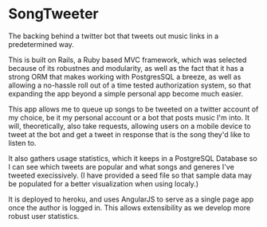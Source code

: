 # SongTweeter

The backing behind a twitter bot that tweets out music links in a predetermined way. 

This is built on Rails, a Ruby based MVC framework, which was selected because of its robustnes and modularity, as well as the fact that it has a strong ORM that makes working with PostgresSQL a breeze, as well as allowing a no-hassle roll out of a time tested authorization system, so that expanding the app beyond a simple personal app become much easier. 

This app allows me to queue up songs to be tweeted on a twitter account of my choice, be it my personal account or a bot that posts music I'm into. It will, theoretically, also take requests, allowing users on a mobile device to tweet at the bot and get a tweet in response that is the song they'd like to listen to. 

It also gathers usage statistics, which it keeps in a PostgreSQL Database so I can see which tweets are popular and what songs and generes I've tweeted execissively. (I have provided a seed file so that sample data may be populated for a better visualization when using localy.)

It is deployed to heroku, and uses AngularJS to serve as a single page app once the author is logged in. This allows extensibility as we develop more robust user statistics. 
